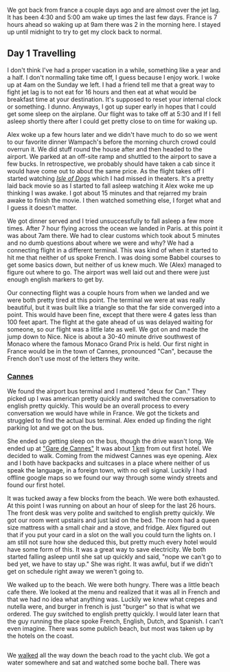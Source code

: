 We got back from france a couple days ago and are almost over the jet lag. It has been 4:30 and 5:00 am wake up times the last few days. France is 7 hours ahead so waking up at 9am there was 2 in the morning here. I stayed up until midnight to try to get my clock back to normal.

## Day 1 Travelling

I don't think I've had a proper vacation in a while, something like a year and a half. I don't normalling take time off, I guess because I enjoy work. I woke up at 4am on the Sunday we left. I had a friend tell me that a great way to fight jet lag is to not eat for 16 hours and then eat at what would be breakfast time at your destination. It's supposed to reset your internal clock or something. I dunno. Anyways, I got up super early in hopes that I could get some sleep on the airplane. Our flight was to take off at 5:30 and If I fell asleep shortly there after I could get pretty close to on time for waking up.

Alex woke up a few hours later and we didn't have much to do so we went to our favorite dinner Wampach's before the morning church crowd could overrun it. We did stuff round the house after and then headed to the airport. We parked at an off-site ramp and shuttled to the airport to save a few bucks. In retrospective, we probably should have taken a cab since it would have come out to about the same price. As the flight takes off I started watching [*Isle of Dogs*](https://www.imdb.com/title/tt5104604/) which I had missed in theaters. It's a pretty laid back movie so as I started to fall asleep watching it Alex woke me up thinking I was awake. I got about 15 minutes and that rejarred my brain awake to finish the movie. I then watched something else, I forget what and I guess it doesn't matter. 

We got dinner served and I tried unsuccessfully to fall asleep a few more times. After 7 hour flying across the ocean we landed in Paris. at this point it was about 7am there. We had to clear customs which took about 5 minutes and no dumb questions about where we were and why? We had a connecting flight in a different terminal. This was kind of when it started to hit me that neither of us spoke French. I was doing some Babbel courses to get some basics down, but neither of us knew much. We (Alex) managed to figure out where to go. The airport was well laid out and there were just enough english markers to get by. 

Our connecting flight was a couple hours from when we landed and we were both pretty tired at this point. The terminal we were at was really beautiful, but it was built like a triangle so that the far side converged into a point. This would have been fine, except that there were 4 gates less than 100 feet apart. The flight at the gate ahead of us was delayed waiting for someone, so our flight was a little late as well. We got on and made the jump down to Nice. Nice is about a 30-40 minute drive southwest of Monaco where the famous Monaco Grand Prix is held. Our first night in France would be in the town of Cannes, pronounced "Can", because the French don't use most of the letters they write. 

### [Cannes](https://www.google.com/maps/place/Cannes,+France) 

We found the airport bus terminal and I muttered "deux for Can." They picked up I was american pretty quickly and switched the conversation to english pretty quickly. This would be an overall process to every conversation we would have while in France. We got the tickets and struggled to find the actual bus terminal. Alex ended up finding the right parking lot and we got on the bus. 

She ended up getting sleep on the bus, though the drive wasn't long. We ended up at ["Gare de Cannes"](https://www.google.com/maps/place/Cannes,+France/@43.5536843,7.0197858,18.25z/data=!4m5!3m4!1s0x12ce8180530cffff:0x40819a5fd979e20!8m2!3d43.552847!4d7.017369) It was about [1 km](https://www.google.com/maps/dir/Gare+de+Cannes,+4+Place+de+la+Gare,+06400+Cannes,+France/Clarion+Suites+Cannes+Croisette+****,+Rue+Latour-Maubourg,+Cannes,+France/@43.552112,7.0227555,17z/data=!3m1!4b1!4m14!4m13!1m5!1m1!1s0x12ce81925828015f:0x3b9b2f7c61606d81!2m2!1d7.0195453!2d43.5539536!1m5!1m1!1s0x12ce81bdc89fb7b5:0x44cc31ba34a0214b!2m2!1d7.03032!2d43.550046!3e2) from out first hotel. We decided to walk. Coming from the midwest Cannes was eye opening. Alex and I both have backpacks and suitcases in a place where neither of us speak the language, in a foreign town, with no cell signal. Luckily I had offline google maps so we found our way through some windy streets and found our first hotel. 

It was tucked away a few blocks from the beach. We were both exhausted. At this point I was running on about an hour of sleep for the last 26 hours. The front desk was very polite and switched to english pretty quickly. We got our room went upstairs and just laid on the bed. The room had a queen size mattress with a small chair and a stove, and fridge. Alex figured out that if you put your card in a slot on the wall you could turn the lights on. I am still not sure how she deduced this, but pretty much every hotel would have some form of this. It was a great way to save electricity. We both started falling asleep until she sat up quickly and said, "nope we can't go to bed yet, we have to stay up."  She was right. It was awful, but if we didn't get on schedule right away we weren't going to. 

We walked up to the beach. We were both hungry. There was a little beach cafe there. We looked at the menu and realized that it was all in French and that we had no idea what anything was. Luckily we knew what crepes and nutella were, and burger in french is just "burger" so that is what we ordered. The guy switched to english pretty quickly. I would later learn that the guy running the place spoke French, English, Dutch, and Spanish. I can't even imagine. There was some publich beach, but most was taken up by the hotels on the coast. 

<img href="https://imgur.com/V5Y4mil"/>

We [walked](https://www.google.com/maps/dir/Le+point+break/Cannes+Yachting+Festival,+Prom+Panti%C3%A9ro,+06400+Cannes,+France/@43.5468927,7.0313281,260m/data=!3m1!1e3!4m14!4m13!1m5!1m1!1s0x12ce81308b3b04fd:0xbe821ce479887eed!2m2!1d7.0326977!2d43.546398!1m5!1m1!1s0x12ce818e858b39f9:0x1204cc63124f28b0!2m2!1d7.0142288!2d43.5509548!3e2) all the way down the beach road to the yacht club. We got a water somewhere and sat and watched some boche ball. There was 
